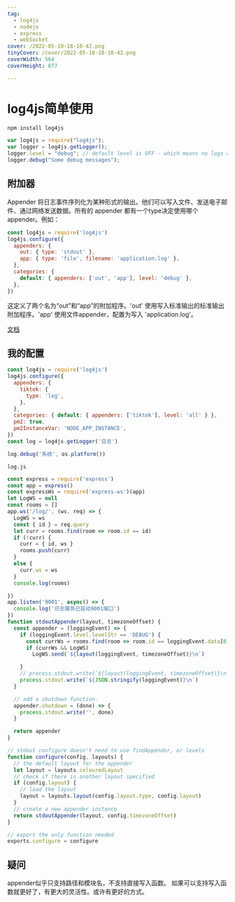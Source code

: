 ```yaml
---
tag:
  - log4js
  - nodejs
  - express
  - webSocket
cover: /2022-05-10-18-10-42.png
tinyCover: /cover/2022-05-10-18-10-42.png
coverWidth: 564
coverHeight: 877

---
```



# log4js简单使用

```js
npm install log4js

var log4js = require("log4js");
var logger = log4js.getLogger();
logger.level = "debug"; // default level is OFF - which means no logs at all.
logger.debug("Some debug messages");
```

## 附加器

Appender 将日志事件序列化为某种形式的输出。他们可以写入文件、发送电子邮件、通过网络发送数据。所有的 appender 都有一个type决定使用哪个 appender。例如：

```js
const log4js = require('log4js')
log4js.configure({
  appenders: {
    out: { type: 'stdout' },
    app: { type: 'file', filename: 'application.log' },
  },
  categories: {
    default: { appenders: ['out', 'app'], level: 'debug' },
  },
})
```

这定义了两个名为“out”和“app”的附加程序。'out' 使用写入标准输出的标准输出附加程序。'app' 使用文件appender，配置为写入 'application.log'。

[文档](https://log4js-node.github.io/log4js-node/appenders.html)

## 我的配置

```js
const log4js = require('log4js')
log4js.configure({
  appenders: {
    tiktok: {
      type: 'log',
    },
  },
  categories: { default: { appenders: ['tiktok'], level: 'all' } },
  pm2: true,
  pm2InstanceVar: 'NODE_APP_INSTANCE',
})
const log = log4js.getLogger('日志')

log.debug('系统', os.platform())
```

`log.js`

```js
const express = require('express')
const app = express()
const expressWs = require('express-ws')(app)
let LogWS = null
const rooms = []
app.ws('/log/', (ws, req) => {
  LogWS = ws
  const { id } = req.query
  let curr = rooms.find(room => room.id == id)
  if (!curr) {
    curr = { id, ws }
    rooms.push(curr)
  }
  else {
    curr.ws = ws
  }
  console.log(rooms)

})
app.listen('9001', async() => {
  console.log('日志服务已启动9001端口')
})
function stdoutAppender(layout, timezoneOffset) {
  const appender = (loggingEvent) => {
    if (loggingEvent.level.levelStr == 'DEBUG') {
      const currWs = rooms.find(room => room.id == loggingEvent.data[0])
      if (currWs && LogWS)
        LogWS.send(`${layout(loggingEvent, timezoneOffset)}\n`)

    }
    // process.stdout.write(`${layout(loggingEvent, timezoneOffset)}\n`);
    process.stdout.write(`${JSON.stringify(loggingEvent)}\n`)
  }

  // add a shutdown function.
  appender.shutdown = (done) => {
    process.stdout.write('', done)
  }

  return appender
}

// stdout configure doesn't need to use findAppender, or levels
function configure(config, layouts) {
  // the default layout for the appender
  let layout = layouts.colouredLayout
  // check if there is another layout specified
  if (config.layout) {
    // load the layout
    layout = layouts.layout(config.layout.type, config.layout)
  }
  // create a new appender instance
  return stdoutAppender(layout, config.timezoneOffset)
}

// export the only function needed
exports.configure = configure
```

## 疑问

appender似乎只支持路径和模块名，不支持直接写入函数。
如果可以支持写入函数就更好了，有更大的灵活性。或许有更好的方式。